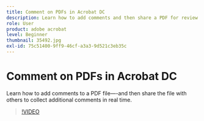 ```yaml
---
title: Comment on PDFs in Acrobat DC
description: Learn how to add comments and then share a PDF for review with others
role: User
product: adobe acrobat
level: Beginner
thumbnail: 35492.jpg
exl-id: 75c51400-9ff9-46cf-a3a3-9d521c3eb35c
---
```

# Comment on PDFs in Acrobat DC

Learn how to add comments to a PDF file—-and then share the file with others to collect additional comments in real time.

>[!VIDEO](https://video.tv.adobe.com/v/35492?hidetitle=true)
